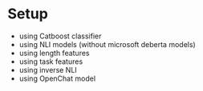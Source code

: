 # Setup

- using Catboost classifier
- using NLI models (without microsoft deberta models)
- using length features
- using task features
- using inverse NLI
- using OpenChat model
